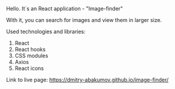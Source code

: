 Hello. It`s an React application - "Image-finder"

With it, you can search for images and view them in larger size.

Used technologies and libraries:

1. React
2. React hooks
3. CSS modules
4. Axios
5. React icons

Link to live page: https://dmitry-abakumov.github.io/image-finder/
